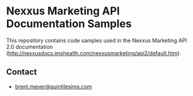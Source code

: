 # Nexxus Marketing API Documentation Samples #

This repository contains code samples used in the Nexxus Marketing API 2.0 documentation (http://nexxusdocs.imshealth.com/nexxusmarketing/api2/default.htm).

## Contact ##

* brent.meyer@quintilesims.com
